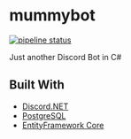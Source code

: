# mummybot

[![pipeline status](https://gitlab.com/mummy603/mummybot/badges/master/pipeline.svg)](https://gitlab.com/mummy603/mummybot/commits/master)

Just another Discord Bot in C#

## Built With
* [Discord.NET](https://github.com/RogueException/Discord.Net)
* [PostgreSQL](https://www.postgresql.org/)
* [EntityFramework Core](https://docs.microsoft.com/en-us/ef/core/)